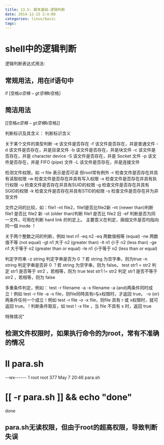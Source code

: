```yaml
---
title: 13.5: 脚本基础-逻辑判断
date: 2014-12-15 2:4:00
categories: linux/basic
tags:
---
```

 
shell中的逻辑判断
==========================================
逻辑判断表达式用法:
## 常规用法，用在if语句中
if [空格$a空格-gt空格$b空格]
 
## 简洁用法 
[[空格$a空格-gt空格$b空格]]
 
判断标识及其含义：
判断标识含义 关于某个文件的类型判断-e该文件是否存在-f该文件是否存在，并是普通文件-d该文件是否存在，并是目录文件-b该文件是否存在，并是块文件-c该文件是否存在，并是 character device -S该文件是否存在，并是 Socket 文件-p该文件是否存在，并是 FIFO (pipe) 文件-L该文件是否存在，并是连接文件 检测文件权限，如 -r file 表示是否可读 但root常有例外-r检查文件是否存在并具有读取权限-w检查文件是否存在并具有写入权限-x检查文件是否存在并具有执行权限-u检查文件是否存在并具有SUID的权限-g检查文件是否存在并具有SGID的权限-k检查文件是否存在并具有STID的权限-s检查文件是否存在并为非空文件 文件之间的比较，如：file1 -nt file2，file1是否比file2新-nt(newer than)判断 file1 是否比 file2 新-ot(older than)判断 file1 是否比 file2 旧-ef判断是否为同一文件，可用在判断 hard link 的判定上。 主要意义在判定，兩個文件是否均指向同一個 inode ！ 关于两个整数之间的判断，例如 test n1 -eq n2-eq两数值相等 (equal)-ne两数值不等 (not equal)-gtn1 大于 n2 (greater than)-ltn1 小于 n2 (less than)-gen1 大于等于 n2 (greater than or equal)-len1 小于等于 n2 (less than or equal) 判定字符串-z string判定字串是否为 0 ？若 string 为空字串，则为true-n string判定字串是否非 0 ？若 string 为空字串，则为 false。test str1 = str2判定 str1 是否等于 str2 ，若相等，则为 truetest str1 != str2判定 str1 是否不等于 str2 ，若相等，则为 false 多重条件判定，例如： test -r filename -a -x filename-a(and)两条件同时成立！例如 test -r file -a -x file，则file同時具有r与x权限时，才返回 true。-o(or)两条件任何一个成立！例如 test -r file -o -x file，则file 具有 r 或 x权限时，就可返回 true。!判断条件取反，如 test ! -x file ，当 file 不具有 x 时，返回 true 
特殊情况"
## 检测文件权限时，如果执行命令的为root，常有不准确的情况
# ll para.sh
--wx------ 1 root root 377 May  7 20:46 para.sh
# [[ -r para.sh ]] && echo "done"
done
## para.sh无读权限，但由于root的超高权限，导致判断失误
